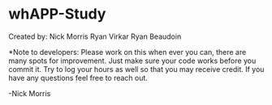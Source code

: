 # whAPP-Study
Created by:
  Nick Morris
  Ryan Virkar
  Ryan Beaudoin


*Note to developers:
Please work on this when ever you can, there are many spots for improvement. Just make sure your code works before you commit it. Try to log your hours as well so   that you may receive credit. If you have any questions feel free to reach out.
  
-Nick Morris
